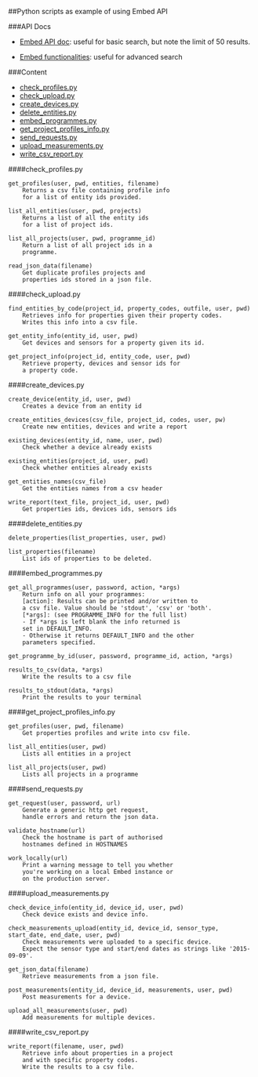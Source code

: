##Python scripts as example of using Embed API


###API Docs


* [Embed API doc](https://github.com/MastodonC/kixi.hecuba/blob/552e2fcfcb7aba46376ff743619334b410b26f5a/doc/api.md): useful for basic search, but note the limit of 50 results.


* [Embed functionalities](https://github.com/MastodonC/kixi.hecuba/blob/master/doc/help/embed.md): useful for advanced search


###Content

* [check_profiles.py](#check_profilespy)
* [check_upload.py](#check_uploadpy)
* [create_devices.py](#create_devicespy)
* [delete_entities.py](#delete_entitiespy)
* [embed_programmes.py](#embed_programmespy)
* [get_project_profiles_info.py](#get_project_profiles_infopy)
* [send_requests.py](#send_requestspy)
* [upload_measurements.py](#upload_measurementspy)
* [write_csv_report.py](#write_csv_reportpy)


####check_profiles.py

	get_profiles(user, pwd, entities, filename)
        Returns a csv file containing profile info
        for a list of entity ids provided.
    
    list_all_entities(user, pwd, projects)
        Returns a list of all the entity ids
        for a list of project ids.
    
    list_all_projects(user, pwd, programme_id)
        Return a list of all project ids in a
        programme.
    
    read_json_data(filename)
        Get duplicate profiles projects and
        properties ids stored in a json file.


####check_upload.py

    find_entities_by_code(project_id, property_codes, outfile, user, pwd)
        Retrieves info for properties given their property codes.
        Writes this info into a csv file.
    
    get_entity_info(entity_id, user, pwd)
        Get devices and sensors for a property given its id.
    
    get_project_info(project_id, entity_code, user, pwd)
        Retrieve property, devices and sensor ids for
        a property code.


####create_devices.py

    create_device(entity_id, user, pwd)
        Creates a device from an entity id
    
    create_entities_devices(csv_file, project_id, codes, user, pw)
        Create new entities, devices and write a report
    
    existing_devices(entity_id, name, user, pwd)
        Check whether a device already exists
    
    existing_entities(project_id, user, pwd)
        Check whether entities already exists
    
    get_entities_names(csv_file)
        Get the entities names from a csv header
    
    write_report(text_file, project_id, user, pwd)
        Get properties ids, devices ids, sensors ids


####delete_entities.py

    delete_properties(list_properties, user, pwd)
    
    list_properties(filename)
        List ids of properties to be deleted.


####embed_programmes.py

    get_all_programmes(user, password, action, *args)
        Return info on all your programmes:
        [action]: Results can be printed and/or written to 
        a csv file. Value should be 'stdout', 'csv' or 'both'.
        [*args]: (see PROGRAMME_INFO for the full list)
        - If *args is left blank the info returned is 
        set in DEFAULT_INFO.
        - Otherwise it returns DEFAULT_INFO and the other 
        parameters specified.
    
    get_programme_by_id(user, password, programme_id, action, *args)
    
    results_to_csv(data, *args)
        Write the results to a csv file
    
    results_to_stdout(data, *args)
        Print the results to your terminal


####get_project_profiles_info.py

    get_profiles(user, pwd, filename)
        Get properties profiles and write into csv file.
    
    list_all_entities(user, pwd)
        Lists all entities in a project
    
    list_all_projects(user, pwd)
		Lists all projects in a programme


####send_requests.py

    get_request(user, password, url)
        Generate a generic http get request,
        handle errors and return the json data.
    
    validate_hostname(url)
        Check the hostname is part of authorised 
        hostnames defined in HOSTNAMES
    
    work_locally(url)
        Print a warning message to tell you whether
        you're working on a local Embed instance or
        on the production server.


####upload_measurements.py

    check_device_info(entity_id, device_id, user, pwd)
        Check device exists and device info.
    
    check_measurements_upload(entity_id, device_id, sensor_type, start_date, end_date, user, pwd)
        Check measurements were uploaded to a specific device.
        Expect the sensor type and start/end dates as strings like '2015-09-09'.
    
    get_json_data(filename)
        Retrieve measurements from a json file.
    
    post_measurements(entity_id, device_id, measurements, user, pwd)
        Post measurements for a device.
    
    upload_all_measurements(user, pwd)
        Add measurements for multiple devices.


####write_csv_report.py

    write_report(filename, user, pwd)
        Retrieve info about properties in a project
        and with specific property codes.
        Write the results to a csv file.
